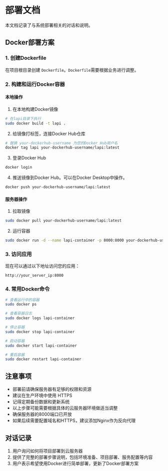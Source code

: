 # 部署文档

本文档记录了与系统部署相关的对话和说明。

## Docker部署方案

### 1. 创建Dockerfile

在项目根目录创建 `Dockerfile`。`Dockerfile`需要根据业务进行调整。

### 2. 构建和运行Docker容器

#### 本地操作

1. 在本地构建Docker镜像

```bash
# 在lapi目录下执行
sudo docker build -t lapi .
```

2. 给镜像打标签，连接Docker Hub仓库

```bash
# 替换 your-dockerhub-username 为您的Docker Hub用户名
docker tag lapi your-dockerhub-username/lapi:latest
```

3. 登录Docker Hub

```bash
docker login
```

4. 推送镜像到Docker Hub。可以在Docker Desktop中操作。

```bash
docker push your-dockerhub-username/lapi:latest
```

#### 服务器操作

1. 拉取镜像

```bash
sudo docker pull your-dockerhub-username/lapi:latest
```

2. 运行容器

```bash
sudo docker run -d --name lapi-container -p 8000:8000 your-dockerhub-username/lapi:latest
```

### 3. 访问应用

现在可以通过以下地址访问您的应用：

```
http://your_server_ip:8000
```

### 4. 常用Docker命令

```bash
# 查看运行中的容器
sudo docker ps

# 查看容器日志
sudo docker logs lapi-container

# 停止容器
sudo docker stop lapi-container

# 启动容器
sudo docker start lapi-container

# 重启容器
sudo docker restart lapi-container
```

## 注意事项

- 部署前请确保服务器有足够的权限和资源
- 建议在生产环境中使用 HTTPS
- 记得定期备份数据和更新系统
- 以上步骤可能需要根据具体的云服务器环境做适当调整
- 确保服务器的8000端口已开放
- 如果后续需要配置域名和HTTPS，建议添加Nginx作为反向代理

## 对话记录

1. 用户询问如何将项目部署到云服务器
2. 提供了完整的部署步骤说明，包括环境准备、项目部署、服务配置等内容
3. 用户表示希望使用Docker进行简单部署，更新了Docker部署方案